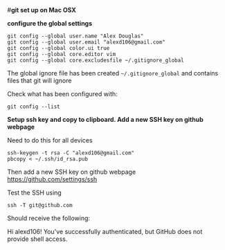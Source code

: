 #**git set up on Mac OSX**

**configure the global settings**

    git config --global user.name "Alex Douglas"
    git config --global user.email "alexd106@gmail.com"
    git config --global color.ui true
    git config --global core.editor vim
    git config --global core.excludesfile ~/.gitignore_global

The global ignore file has been created `~/.gitignore_global` and contains files that
git will ignore

Check what has been configured with:

    git config --list

**Setup ssh key and copy to clipboard. Add a new SSH key on github webpage**

Need to do this for all devices

    ssh-keygen -t rsa -C "alexd106@gmail.com"
    pbcopy < ~/.ssh/id_rsa.pub

Then add a new SSH key on github webpage <https://github.com/settings/ssh>

Test the SSH using

    ssh -T git@github.com

Should receive the following:

Hi alexd106! You've successfully authenticated, but GitHub does not provide shell access.


